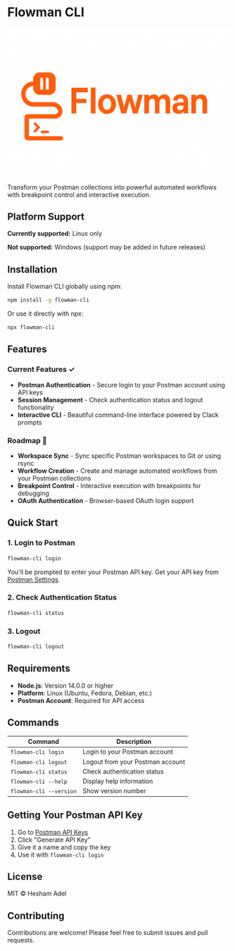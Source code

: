# Flowman CLI

![Flowman Logo](./flowman.png)

Transform your Postman collections into powerful automated workflows with breakpoint control and interactive execution.

## Platform Support

**Currently supported:** Linux only

**Not supported:** Windows (support may be added in future releases)

## Installation

Install Flowman CLI globally using npm:

```bash
npm install -g flowman-cli
```

Or use it directly with npx:

```bash
npx flowman-cli
```

## Features

### Current Features ✓

- **Postman Authentication** - Secure login to your Postman account using API keys
- **Session Management** - Check authentication status and logout functionality
- **Interactive CLI** - Beautiful command-line interface powered by Clack prompts

### Roadmap 🚧

- **Workspace Sync** - Sync specific Postman workspaces to Git or using rsync
- **Workflow Creation** - Create and manage automated workflows from your Postman collections
- **Breakpoint Control** - Interactive execution with breakpoints for debugging
- **OAuth Authentication** - Browser-based OAuth login support

## Quick Start

### 1. Login to Postman

```bash
flowman-cli login
```

You'll be prompted to enter your Postman API key. Get your API key from [Postman Settings](https://web.postman.co/settings/me/api-keys).

### 2. Check Authentication Status

```bash
flowman-cli status
```

### 3. Logout

```bash
flowman-cli logout
```

## Requirements

- **Node.js**: Version 14.0.0 or higher
- **Platform**: Linux (Ubuntu, Fedora, Debian, etc.)
- **Postman Account**: Required for API access

## Commands

| Command | Description |
|---------|-------------|
| `flowman-cli login` | Login to your Postman account |
| `flowman-cli logout` | Logout from your Postman account |
| `flowman-cli status` | Check authentication status |
| `flowman-cli --help` | Display help information |
| `flowman-cli --version` | Show version number |

## Getting Your Postman API Key

1. Go to [Postman API Keys](https://web.postman.co/settings/me/api-keys)
2. Click "Generate API Key"
3. Give it a name and copy the key
4. Use it with `flowman-cli login`

## License

MIT © Hesham Adel

## Contributing

Contributions are welcome! Please feel free to submit issues and pull requests.
